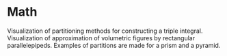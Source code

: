 # Math
Visualization of partitioning methods for constructing a triple integral. 
Visualization of approximation of volumetric figures by rectangular parallelepipeds. 
Examples of partitions are made for a prism and a pyramid.
